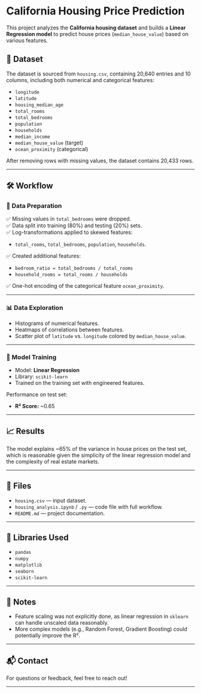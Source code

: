 
# California Housing Price Prediction

This project analyzes the **California housing dataset** and builds a **Linear Regression model** to predict house prices (`median_house_value`) based on various features.

## 📄 Dataset

The dataset is sourced from `housing.csv`, containing 20,640 entries and 10 columns, including both numerical and categorical features:

- `longitude`
- `latitude`
- `housing_median_age`
- `total_rooms`
- `total_bedrooms`
- `population`
- `households`
- `median_income`
- `median_house_value` (target)
- `ocean_proximity` (categorical)

After removing rows with missing values, the dataset contains 20,433 rows.

---

## 🛠️ Workflow

### 🔷 Data Preparation

✅ Missing values in `total_bedrooms` were dropped.  
✅ Data split into training (80%) and testing (20%) sets.  
✅ Log-transformations applied to skewed features:
- `total_rooms`, `total_bedrooms`, `population`, `households`.

✅ Created additional features:
- `bedroom_ratio = total_bedrooms / total_rooms`
- `household_rooms = total_rooms / households`

✅ One-hot encoding of the categorical feature `ocean_proximity`.

---

### 📊 Data Exploration

- Histograms of numerical features.
- Heatmaps of correlations between features.
- Scatter plot of `latitude` vs. `longitude` colored by `median_house_value`.

---

### 🤖 Model Training

- Model: **Linear Regression**
- Library: `scikit-learn`
- Trained on the training set with engineered features.

Performance on test set:
- **R² Score:** ~0.65

---

## 📈 Results

The model explains ~65% of the variance in house prices on the test set, which is reasonable given the simplicity of the linear regression model and the complexity of real estate markets.

---

## 📂 Files

- `housing.csv` — input dataset.
- `housing_analysis.ipynb` / `.py` — code file with full workflow.
- `README.md` — project documentation.

---

## 🚀 Libraries Used

- `pandas`
- `numpy`
- `matplotlib`
- `seaborn`
- `scikit-learn`

---

## 🔗 Notes

- Feature scaling was not explicitly done, as linear regression in `sklearn` can handle unscaled data reasonably.
- More complex models (e.g., Random Forest, Gradient Boosting) could potentially improve the R².

---

## 📬 Contact

For questions or feedback, feel free to reach out!

---
